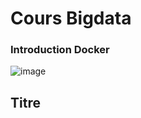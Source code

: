 # Cours Bigdata


### Introduction Docker

![image](https://user-images.githubusercontent.com/49778405/142819284-c8666904-5401-4a8c-9324-9f707feac9ba.png)



## Titre
